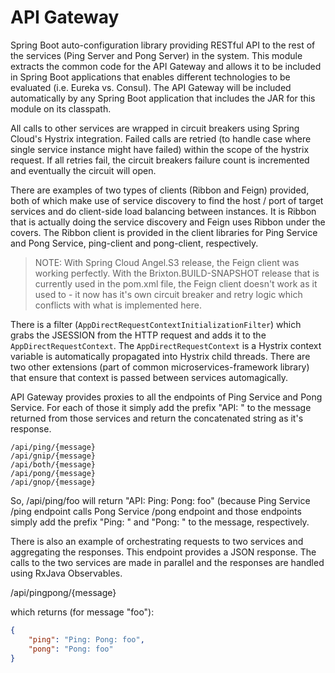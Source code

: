 # API Gateway

Spring Boot auto-configuration library providing RESTful API to the rest of the services (Ping Server and Pong Server) in the system.  This module extracts the common code for the API Gateway and allows it to be included in Spring Boot applications that enables different technologies to be evaluated (i.e. Eureka vs. Consul). The API Gateway will be included automatically by any Spring Boot application that includes the JAR for this module on its classpath.  

All calls to other services are wrapped in circuit breakers using Spring Cloud's Hystrix integration.  Failed calls are retried (to handle case where single service instance might have failed) within the scope of the hystrix request.  If all retries fail, the circuit breakers failure count is incremented and eventually the circuit will open.

There are examples of two types of clients (Ribbon and Feign) provided, both of which make use of service discovery to find the host / port of target services and do client-side load balancing between instances.  It is Ribbon that is actually doing the service discovery and Feign uses Ribbon under the covers. The Ribbon client is provided in the client libraries for Ping Service and Pong Service, ping-client and pong-client, respectively.

> NOTE: With Spring Cloud Angel.S3 release, the Feign client was working perfectly.  With the Brixton.BUILD-SNAPSHOT release that is currently used in the pom.xml file, the Feign client doesn't work as it used to - it now has it's own circuit breaker and retry logic which conflicts with what is implemented here.

There is a filter (`AppDirectRequestContextInitializationFilter`) which grabs the JSESSION from the HTTP request and adds it to the `AppDirectRequestContext`.  The `AppDirectRequestContext` is a Hystrix context variable is automatically propagated into Hystrix child threads. There are two other extensions (part of common microservices-framework library) that ensure that context is passed between services automagically.

API Gateway provides proxies to all the endpoints of Ping Service and Pong Service. For each of those it simply add the prefix "API: " to the message returned from those services and return the concatenated string as it's response.

```
/api/ping/{message}
/api/gnip/{message}
/api/both/{message}
/api/pong/{message}
/api/gnop/{message}
```

So, /api/ping/foo will return "API: Ping: Pong: foo" (because Ping Service /ping endpoint calls Pong Service /pong endpoint and those endpoints simply add the prefix "Ping: " and "Pong: " to the message, respectively.

There is also an example of orchestrating requests to two services and aggregating the responses.  This endpoint provides a JSON response.  The calls to the two services are made in parallel and the responses are handled using RxJava Observables.

/api/pingpong/{message}

which returns (for message "foo"):
```json
{
    "ping": "Ping: Pong: foo",
    "pong": "Pong: foo"
}
```

